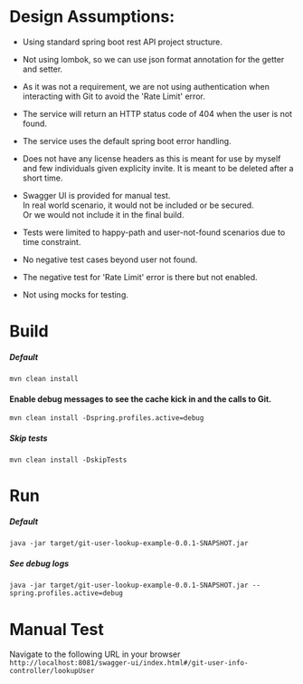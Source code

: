 

Design Assumptions:
==================
* Using standard spring boot rest API project structure.  
* Not using lombok, so we can use json format annotation for the getter and setter.  
* As it was not a requirement, we are not using authentication when interacting with Git to avoid the 'Rate Limit' error.  
* The service will return an HTTP status code of 404 when the user is not found.  
* The service uses the default spring boot error handling.  
* Does not have any license headers as this is meant for use by myself and
  few individuals given explicity invite. It is meant to be deleted after a short time.  
* Swagger UI is provided for manual test.  
  In real world scenario, it would not be included or be secured.  
  Or we would not include it in the final build.
  
* Tests were limited to happy-path and user-not-found scenarios due to time constraint.  
* No negative test cases beyond user not found.   
* The negative test for 'Rate Limit' error is there but not enabled.  
* Not using mocks for testing.  



Build
=====
##### Default
`mvn clean install`  
#### Enable debug messages to see the cache kick in and the calls to Git.
`mvn clean install -Dspring.profiles.active=debug` 
##### Skip tests
`mvn clean install -DskipTests`  

Run
===
##### Default
`java -jar target/git-user-lookup-example-0.0.1-SNAPSHOT.jar`

##### See debug logs
`java -jar target/git-user-lookup-example-0.0.1-SNAPSHOT.jar --spring.profiles.active=debug`


Manual Test
===========
Navigate to the following URL in your browser  
`http://localhost:8081/swagger-ui/index.html#/git-user-info-controller/lookupUser`
